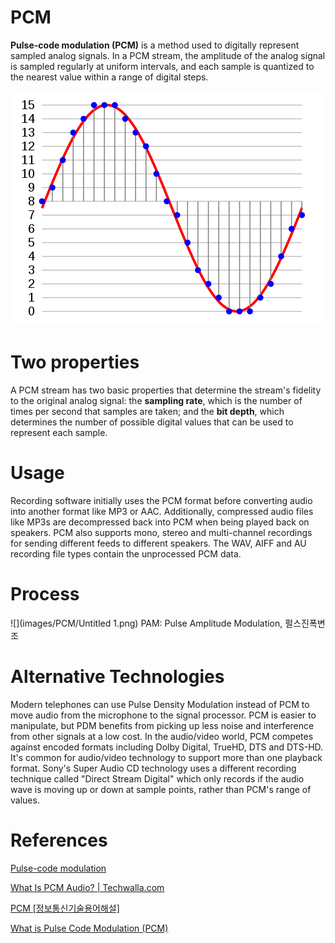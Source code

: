 # PCM

**Pulse-code modulation (PCM)** is a method used to digitally represent sampled analog signals. In a PCM stream, the amplitude of the analog signal is sampled regularly at uniform intervals, and each sample is quantized to the nearest value within a range of digital steps.

![](images/PCM/Untitled.png)
# Two properties

A PCM stream has two basic properties that determine the stream's fidelity to the original analog signal: the **sampling rate**, which is the number of times per second that samples are taken; and the **bit depth**, which determines the number of possible digital values that can be used to represent each sample.

# Usage

Recording software initially uses the PCM format before converting audio into another format like MP3 or AAC. Additionally, compressed audio files like MP3s are decompressed back into PCM when being played back on speakers. PCM also supports mono, stereo and multi-channel recordings for sending different feeds to different speakers. The WAV, AIFF and AU recording file types contain the unprocessed PCM data.

# Process

![](images/PCM/Untitled 1.png)
PAM: Pulse Amplitude Modulation, 펄스진폭변조

# Alternative Technologies

Modern telephones can use Pulse Density Modulation instead of PCM to move audio from the microphone to the signal processor. PCM is easier to manipulate, but PDM benefits from picking up less noise and interference from other signals at a low cost. In the audio/video world, PCM competes against encoded formats including Dolby Digital, TrueHD, DTS and DTS-HD. It's common for audio/video technology to support more than one playback format. Sony's Super Audio CD technology uses a different recording technique called "Direct Stream Digital" which only records if the audio wave is moving up or down at sample points, rather than PCM's range of values.

# References

[Pulse-code modulation](https://en.wikipedia.org/wiki/Pulse-code_modulation)

[What Is PCM Audio? | Techwalla.com](https://www.techwalla.com/articles/what-is-pcm-audio)

[PCM [정보통신기술용어해설]](http://www.ktword.co.kr/abbr_view.php?m_temp1=582)

[What is Pulse Code Modulation (PCM)](https://www.youtube.com/watch?v=YJmUkNTBa8s)
